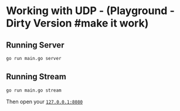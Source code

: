 # Working with UDP - (Playground - Dirty Version #make it work)


## Running Server

```sh
go run main.go server
```


## Running Stream

```sh
go run main.go stream
```


Then open your [`127.0.0.1:8080`](http://12.0.0.1:8080)